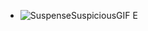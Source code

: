 - ![SuspenseSuspiciousGIF](https://user-images.githubusercontent.com/106968025/204083489-c51df2ca-434d-45fd-b03e-bfb1c11dd9e5.gif) E

